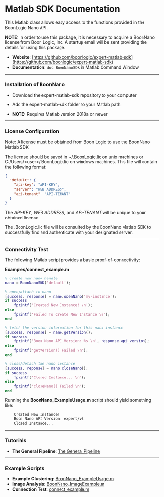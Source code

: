 # Matlab SDK Documentation

This Matlab class allows easy access to the functions provided in the BoonLogic Nano API.

**NOTE:** In order to use this package, it is necessary to acquire a BoonNano license from Boon Logic, Inc.  A startup email will be sent providing the details for using this package.

- __Website__: [https://github.com/boonlogic/expert-matlab-sdk](https://github.com/boonlogic/expert-matlab-sdk)
- __Documentation__: ```doc BoonNanoSDk``` in Matlab Command Window


------------
### Installation of BoonNano

- Download the expert-matlab-sdk repository to your computer

- Add the expert-matlab-sdk folder to your Matlab path

- **NOTE:** Requires Matlab version 2018a or newer


------------
### License Configuration

Note: A license must be obtained from Boon Logic to use the BoonNano Matlab SDK

The license should be saved in ~/.BoonLogic.lic on unix machines or C:/Users/\<user\>/.BoonLogic.lic on windows machines. This file will contain the following format:

```json
{
  "default": {
    "api-key": "API-KEY",
    "server": "WEB ADDRESS",
    "api-tenant": "API-TENANT"
  }
}
```

The *API-KEY*, *WEB ADDRESS*, and *API-TENANT* will be unique to your obtained license.

The .BoonLogic.lic file will be consulted by the BoonNano Matlab SDK to successfully find and authenticate with your designated server.


------------

### Connectivity Test

The following Matlab script provides a basic proof-of-connectivity:

**Examples/connect_example.m**

```matlab
% create new nano handle
nano = BoonNanoSDK('default');

% open/attach to nano
[success, response] = nano.openNano('my-instance');
if success
    fprintf('Created New Instance! \n');
else
    fprintf('Failed To Create New Instance \n');
end

% fetch the version information for this nano instance
[success, response] = nano.getVersion();
if success
    fprintf('Boon Nano API Version: %s \n', response.api_version);
else
    fprintf('getVersion() Failed \n');
end

% close/detach the nano instance
[success, reponse] = nano.closeNano();
if success
    fprintf('Closed Instance... \n');
else
    fprintf('closeNano() Failed \n');
end

```

Running the **BoonNano_ExampleUsage.m** script should yield something like:

```sh
    Created New Instance!
    Boon Nano API Version: expert/v3
    Closed Instance...
```

------------

### Tutorials

- __The General Pipeline__: [The General Pipeline](./Tutorials/GeneralPipeline.md)


------------

### Example Scripts

- __Example Clustering__: [BoonNano_ExampleUsage.m](./Examples/BoonNano_ExampleUsage.m)
-  __Image Analysis__: [BoonNano_ImageExample.m](./Examples/BoonNano_ImageExample.m)
-  __Connection Test__: [connect_example.m](./Examples/connect_example.m)
